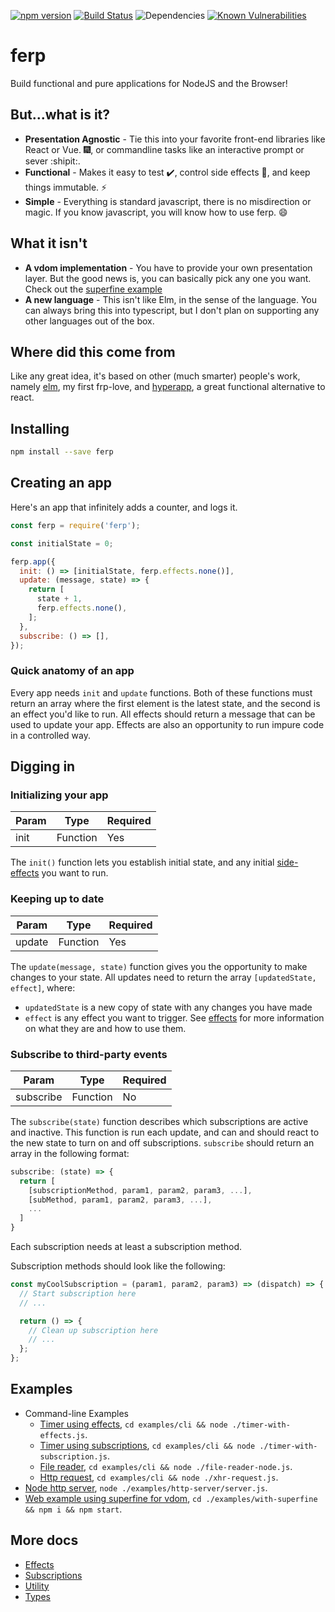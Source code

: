 [![npm version](https://badge.fury.io/js/ferp.svg)](https://badge.fury.io/js/ferp)
[![Build Status](https://travis-ci.org/mrozbarry/ferp.svg?branch=master)](https://travis-ci.org/mrozbarry/ferp)
![Dependencies](https://david-dm.org/mrozbarry/ferp.svg)
[![Known Vulnerabilities](https://snyk.io/test/github/mrozbarry/ferp/badge.svg)](https://snyk.io/test/github/mrozbarry/ferp)

# ferp

Build functional and pure applications for NodeJS and the Browser!

## But...what is it?

 - **Presentation Agnostic** - Tie this into your favorite front-end libraries like React or Vue. :fireworks:, or commandline tasks like an interactive prompt or sever :shipit:.
 - **Functional** - Makes it easy to test :heavy_check_mark:, control side effects :imp:, and keep things immutable. :zap:
 - **Simple** - Everything is standard javascript, there is no misdirection or magic. If you know javascript, you will know how to use ferp. :smile:

## What it isn't

 - **A vdom implementation** - You have to provide your own presentation layer. But the good news is, you can basically pick any one you want. Check out the [superfine example](./examples/with-superfine)
 - **A new language** - This isn't like Elm, in the sense of the language. You can always bring this into typescript, but I don't plan on supporting any other languages out of the box.

## Where did this come from

Like any great idea, it's based on other (much smarter) people's work, namely
[elm](https://elm-lang.org/), my first frp-love, and
[hyperapp](https://github.com/hyperapp/hyperapp), a great functional alternative to react.

## Installing

```bash
npm install --save ferp
```

## Creating an app

Here's an app that infinitely adds a counter, and logs it.

```javascript
const ferp = require('ferp');

const initialState = 0;

ferp.app({
  init: () => [initialState, ferp.effects.none()],
  update: (message, state) => {
    return [
      state + 1,
      ferp.effects.none(),
    ];
  },
  subscribe: () => [],
});
```

### Quick anatomy of an app

Every app needs `init` and `update` functions.
Both of these functions must return an array where the first element is the latest state, and the second is an effect you'd like to run.
All effects should return a message that can be used to update your app.
Effects are also an opportunity to run impure code in a controlled way.

## Digging in

### Initializing your app

| Param    | Type     | Required |
| -------- | -------- | -------- |
| init     | Function | Yes      |

The `init()` function lets you establish initial state, and any initial [side-effects](https://wikipedia.org/wiki/Side_effect_(computer_science)) you want to run.

### Keeping up to date

| Param    | Type     | Required |
| -------- | -------- | -------- |
| update   | Function | Yes      |

The `update(message, state)` function gives you the opportunity to make changes to your state.
All updates need to return the array `[updatedState, effect]`, where:

 - `updatedState` is a new copy of state with any changes you have made
 - `effect` is any effect you want to trigger. See [effects](./src/effects/README.md) for more information on what they are and how to use them.

### Subscribe to third-party events

| Param         | Type     | Required |
| ------------- | -------- | -------- |
| subscribe     | Function | No       |

The `subscribe(state)` function describes which subscriptions are active and inactive.
This function is run each update, and can and should react to the new state to turn on and off subscriptions.
`subscribe` should return an array in the following format:

```javascript
subscribe: (state) => {
  return [
    [subscriptionMethod, param1, param2, param3, ...],
    [subMethod, param1, param2, param3, ...],
    ...
  ]
}
```

Each subscription needs at least a subscription method.

Subscription methods should look like the following:

```javascript
const myCoolSubscription = (param1, param2, param3) => (dispatch) => {
  // Start subscription here
  // ...

  return () => {
    // Clean up subscription here
    // ...
  };
};
```

## Examples

 - Command-line Examples
   - [Timer using effects](./examples/cli/timer-with-effects.js), `cd examples/cli && node ./timer-with-effects.js`.
   - [Timer using subscriptions](./examples/cli/timer-with-subscription), `cd examples/cli && node ./timer-with-subscription.js`.
   - [File reader](./examples/cli/file-reader-node.js), `cd examples/cli && node ./file-reader-node.js`.
   - [Http request](./examples/cli/xhr-request.js), `cd examples/cli && node ./xhr-request.js`.
 - [Node http server](./examples/http-server), `node ./examples/http-server/server.js`.
 - [Web example using superfine for vdom](./examples/with-serverfine), `cd ./examples/with-superfine && npm i && npm start`.

## More docs

 - [Effects](./src/effects/README.md)
 - [Subscriptions](./src/subscriptions/README.md)
 - [Utility](./src/util/README.md)
 - [Types](./src/types/README.md)
